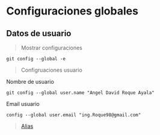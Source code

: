 # Configuraciones globales

## Datos de usuario

> Mostrar configuraciones

    git config --global -e

> Configruaciones usuario

Nombre de usuario

    git config --global user.name "Angel David Roque Ayala"

Email usuario

    config --global user.email "ing.Roque98@gmail.com"

> [Alias]()